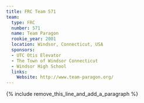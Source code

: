```yaml
---
title: FRC Team 571
team:
  type: FRC
  number: 571
  name: Team Paragon
  rookie_year: 2001
  location: Windsor, Connecticut, USA
  sponsors:
  - UTC Otis Elevator
  - The Town of Windsor Connecticut
  - Windsor High School
  links:
    Website: http://www.team-paragon.org/
---
```


{% include remove_this_line_and_add_a_paragraph %}